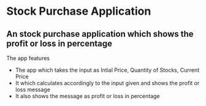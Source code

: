 # Stock Purchase Application

## An stock purchase application which shows the profit or loss in percentage

The app features

- The app which takes the input as Intial Price, Quantity of Stocks, Current Price
- It which calculates accordingly to the input given and shows the profit or loss message
- It also shows the message as profit or loss in percentage

